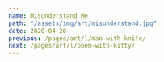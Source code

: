 ```yaml
---
name: Misunderstand Me
path: "/assets/img/art/misunderstand.jpg"
date: 2020-04-26
previous: /pages/art/l/man-with-knife/
next: /pages/art/l/poem-with-kitty/
---
```

